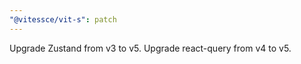 ```yaml
---
"@vitessce/vit-s": patch
---
```


Upgrade Zustand from v3 to v5. Upgrade react-query from v4 to v5.
